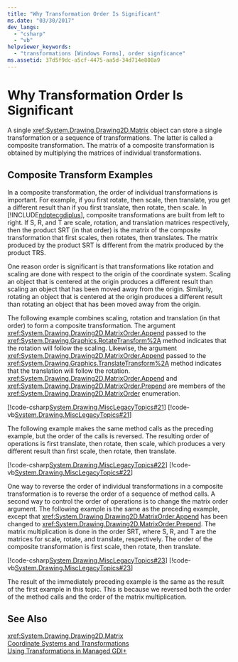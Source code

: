 ```yaml
---
title: "Why Transformation Order Is Significant"
ms.date: "03/30/2017"
dev_langs: 
  - "csharp"
  - "vb"
helpviewer_keywords: 
  - "transformations [Windows Forms], order signficance"
ms.assetid: 37d5f9dc-a5cf-4475-aa5d-34d714e808a9
---
```

# Why Transformation Order Is Significant
A single <xref:System.Drawing.Drawing2D.Matrix> object can store a single transformation or a sequence of transformations. The latter is called a composite transformation. The matrix of a composite transformation is obtained by multiplying the matrices of individual transformations.  
  
## Composite Transform Examples  
 In a composite transformation, the order of individual transformations is important. For example, if you first rotate, then scale, then translate, you get a different result than if you first translate, then rotate, then scale. In [!INCLUDE[ndptecgdiplus](../../../../includes/ndptecgdiplus-md.md)], composite transformations are built from left to right. If S, R, and T are scale, rotation, and translation matrices respectively, then the product SRT (in that order) is the matrix of the composite transformation that first scales, then rotates, then translates. The matrix produced by the product SRT is different from the matrix produced by the product TRS.  
  
 One reason order is significant is that transformations like rotation and scaling are done with respect to the origin of the coordinate system. Scaling an object that is centered at the origin produces a different result than scaling an object that has been moved away from the origin. Similarly, rotating an object that is centered at the origin produces a different result than rotating an object that has been moved away from the origin.  
  
 The following example combines scaling, rotation and translation (in that order) to form a composite transformation. The argument <xref:System.Drawing.Drawing2D.MatrixOrder.Append> passed to the <xref:System.Drawing.Graphics.RotateTransform%2A> method indicates that the rotation will follow the scaling. Likewise, the argument <xref:System.Drawing.Drawing2D.MatrixOrder.Append> passed to the <xref:System.Drawing.Graphics.TranslateTransform%2A> method indicates that the translation will follow the rotation. <xref:System.Drawing.Drawing2D.MatrixOrder.Append> and <xref:System.Drawing.Drawing2D.MatrixOrder.Prepend> are members of the <xref:System.Drawing.Drawing2D.MatrixOrder> enumeration.  
  
 [!code-csharp[System.Drawing.MiscLegacyTopics#21](../../../../samples/snippets/csharp/VS_Snippets_Winforms/System.Drawing.MiscLegacyTopics/CS/Class1.cs#21)]
 [!code-vb[System.Drawing.MiscLegacyTopics#21](../../../../samples/snippets/visualbasic/VS_Snippets_Winforms/System.Drawing.MiscLegacyTopics/VB/Class1.vb#21)]  
  
 The following example makes the same method calls as the preceding example, but the order of the calls is reversed. The resulting order of operations is first translate, then rotate, then scale, which produces a very different result than first scale, then rotate, then translate.  
  
 [!code-csharp[System.Drawing.MiscLegacyTopics#22](../../../../samples/snippets/csharp/VS_Snippets_Winforms/System.Drawing.MiscLegacyTopics/CS/Class1.cs#22)]
 [!code-vb[System.Drawing.MiscLegacyTopics#22](../../../../samples/snippets/visualbasic/VS_Snippets_Winforms/System.Drawing.MiscLegacyTopics/VB/Class1.vb#22)]  
  
 One way to reverse the order of individual transformations in a composite transformation is to reverse the order of a sequence of method calls. A second way to control the order of operations is to change the matrix order argument. The following example is the same as the preceding example, except that <xref:System.Drawing.Drawing2D.MatrixOrder.Append> has been changed to <xref:System.Drawing.Drawing2D.MatrixOrder.Prepend>. The matrix multiplication is done in the order SRT, where S, R, and T are the matrices for scale, rotate, and translate, respectively. The order of the composite transformation is first scale, then rotate, then translate.  
  
 [!code-csharp[System.Drawing.MiscLegacyTopics#23](../../../../samples/snippets/csharp/VS_Snippets_Winforms/System.Drawing.MiscLegacyTopics/CS/Class1.cs#23)]
 [!code-vb[System.Drawing.MiscLegacyTopics#23](../../../../samples/snippets/visualbasic/VS_Snippets_Winforms/System.Drawing.MiscLegacyTopics/VB/Class1.vb#23)]  
  
 The result of the immediately preceding example is the same as the result of the first example in this topic. This is because we reversed both the order of the method calls and the order of the matrix multiplication.  
  
## See Also  
 <xref:System.Drawing.Drawing2D.Matrix>  
 [Coordinate Systems and Transformations](../../../../docs/framework/winforms/advanced/coordinate-systems-and-transformations.md)  
 [Using Transformations in Managed GDI+](../../../../docs/framework/winforms/advanced/using-transformations-in-managed-gdi.md)
